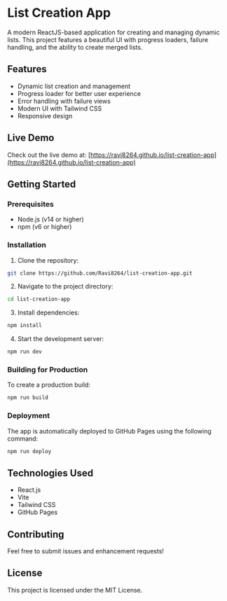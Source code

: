 # List Creation App

A modern ReactJS-based application for creating and managing dynamic lists. This project features a beautiful UI with progress loaders, failure handling, and the ability to create merged lists.

## Features

- Dynamic list creation and management
- Progress loader for better user experience
- Error handling with failure views
- Modern UI with Tailwind CSS
- Responsive design

## Live Demo

Check out the live demo at: [https://ravi8264.github.io/list-creation-app](https://ravi8264.github.io/list-creation-app)

## Getting Started

### Prerequisites

- Node.js (v14 or higher)
- npm (v6 or higher)

### Installation

1. Clone the repository:

```bash
git clone https://github.com/Ravi8264/list-creation-app.git
```

2. Navigate to the project directory:

```bash
cd list-creation-app
```

3. Install dependencies:

```bash
npm install
```

4. Start the development server:

```bash
npm run dev
```

### Building for Production

To create a production build:

```bash
npm run build
```

### Deployment

The app is automatically deployed to GitHub Pages using the following command:

```bash
npm run deploy
```

## Technologies Used

- React.js
- Vite
- Tailwind CSS
- GitHub Pages

## Contributing

Feel free to submit issues and enhancement requests!

## License

This project is licensed under the MIT License.

